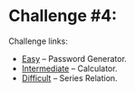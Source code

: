# Challenge #4:

Challenge links:

- [Easy](https://www.reddit.com/r/dailyprogrammer/comments/pm6oj/2122012_challenge_4_easy/) – Password Generator.
- [Intermediate](https://www.reddit.com/r/dailyprogrammer/comments/pm6sq/2122012_challenge_4_intermediate/) – Calculator.
- [Difficult](https://www.reddit.com/r/dailyprogrammer/comments/pm7g7/2122012_challange_4_difficult/) – Series Relation.